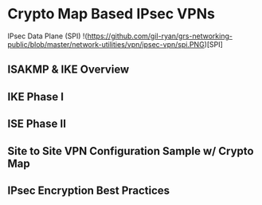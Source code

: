 # Crypto Map Based IPsec VPNs

IPsec Data Plane (SPI)
!(https://github.com/gil-ryan/grs-networking-public/blob/master/network-utilities/vpn/ipsec-vpn/spi.PNG)[SPI]

## ISAKMP & IKE Overview

## IKE Phase I

## ISE Phase II

## Site to Site VPN Configuration Sample w/ Crypto Map

## IPsec Encryption Best Practices

